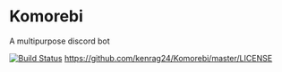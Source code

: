 # Komorebi
A multipurpose discord bot

[![Build Status](https://travis-ci.com/kenrag24/Komorebi.svg?branch=master)](https://travis-ci.com/kenrag24/Komorebi)
https://github.com/kenrag24/Komorebi/master/LICENSE
